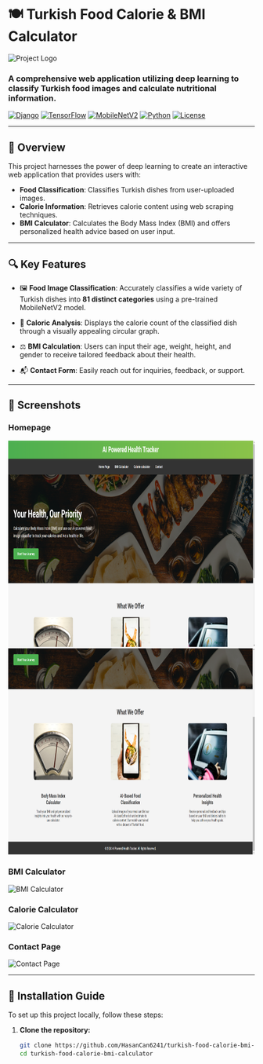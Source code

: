 # 🍽️ Turkish Food Calorie & BMI Calculator

![Project Logo](path_to_your_project_logo) <!-- Proje logonuzu buraya yükleyebilirsiniz -->

### A comprehensive web application utilizing deep learning to classify Turkish food images and calculate nutritional information.

[![Django](https://img.shields.io/badge/Django-4.0-green.svg)](https://www.djangoproject.com/)
[![TensorFlow](https://img.shields.io/badge/TensorFlow-2.0-orange.svg)](https://www.tensorflow.org/)
[![MobileNetV2](https://img.shields.io/badge/MobileNetV2-Pretrained-blue.svg)](https://keras.io/api/applications/mobilenet/)
[![Python](https://img.shields.io/badge/Python-3.8-blue.svg)](https://www.python.org/)
[![License](https://img.shields.io/badge/license-MIT-blue.svg)](LICENSE)

---

## 📜 Overview

This project harnesses the power of deep learning to create an interactive web application that provides users with:

- **Food Classification**: Classifies Turkish dishes from user-uploaded images.
- **Calorie Information**: Retrieves calorie content using web scraping techniques.
- **BMI Calculator**: Calculates the Body Mass Index (BMI) and offers personalized health advice based on user input.

---

## 🔍 Key Features

- 🖼️ **Food Image Classification**: Accurately classifies a wide variety of Turkish dishes into **81 distinct categories** using a pre-trained MobileNetV2 model.
  
- 🧮 **Caloric Analysis**: Displays the calorie count of the classified dish through a visually appealing circular graph.

- ⚖️ **BMI Calculation**: Users can input their age, weight, height, and gender to receive tailored feedback about their health.

- 📬 **Contact Form**: Easily reach out for inquiries, feedback, or support.

---

## 📸 Screenshots

### Homepage
<img src="images/home-1.png" alt="home" width="800" height="420">  <!-- Add an image relevant to your project -->
<br>
<img src="images/home-2.png" alt="home" width="800" height="420">  <!-- Add an image relevant to your project -->

### BMI Calculator
![BMI Calculator](path_to_bmi_calculator_screenshot)

### Calorie Calculator
![Calorie Calculator](path_to_calorie_calculator_screenshot)

### Contact Page
![Contact Page](path_to_contact_page_screenshot)

---

## 🔧 Installation Guide

To set up this project locally, follow these steps:

1. **Clone the repository:**
   ```bash
   git clone https://github.com/HasanCan6241/turkish-food-calorie-bmi-calculator.git
   cd turkish-food-calorie-bmi-calculator
